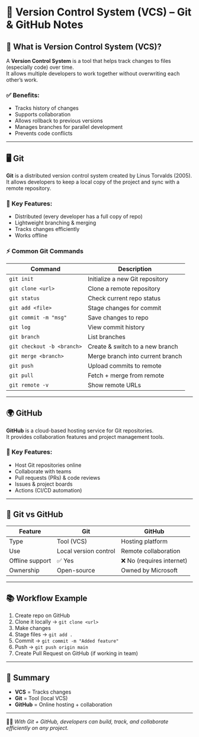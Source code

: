 # 📌 Version Control System (VCS) – Git & GitHub Notes

## 🚀 What is Version Control System (VCS)?
A **Version Control System** is a tool that helps track changes to files (especially code) over time.  
It allows multiple developers to work together without overwriting each other’s work.  

### ✅ Benefits:
- Tracks history of changes
- Supports collaboration
- Allows rollback to previous versions
- Manages branches for parallel development
- Prevents code conflicts

---

## 🖥️ Git
**Git** is a distributed version control system created by Linus Torvalds (2005).  
It allows developers to keep a local copy of the project and sync with a remote repository.

### 🔑 Key Features:
- Distributed (every developer has a full copy of repo)
- Lightweight branching & merging
- Tracks changes efficiently
- Works offline

### ⚡ Common Git Commands
| Command | Description |
|---------|-------------|
| `git init` | Initialize a new Git repository |
| `git clone <url>` | Clone a remote repository |
| `git status` | Check current repo status |
| `git add <file>` | Stage changes for commit |
| `git commit -m "msg"` | Save changes to repo |
| `git log` | View commit history |
| `git branch` | List branches |
| `git checkout -b <branch>` | Create & switch to a new branch |
| `git merge <branch>` | Merge branch into current branch |
| `git push` | Upload commits to remote |
| `git pull` | Fetch + merge from remote |
| `git remote -v` | Show remote URLs |

---

## 🌍 GitHub
**GitHub** is a cloud-based hosting service for Git repositories.  
It provides collaboration features and project management tools.

### 🔑 Key Features:
- Host Git repositories online
- Collaborate with teams
- Pull requests (PRs) & code reviews
- Issues & project boards
- Actions (CI/CD automation)

---

## 🔄 Git vs GitHub
| Feature | Git | GitHub |
|---------|-----|--------|
| Type | Tool (VCS) | Hosting platform |
| Use | Local version control | Remote collaboration |
| Offline support | ✅ Yes | ❌ No (requires internet) |
| Ownership | Open-source | Owned by Microsoft |

---

## 📚 Workflow Example
1. Create repo on GitHub  
2. Clone it locally → `git clone <url>`  
3. Make changes  
4. Stage files → `git add .`  
5. Commit → `git commit -m "Added feature"`  
6. Push → `git push origin main`  
7. Create Pull Request on GitHub (if working in team)  

---

## 📝 Summary
- **VCS** = Tracks changes  
- **Git** = Tool (local VCS)  
- **GitHub** = Online hosting + collaboration  

---
👨‍💻 *With Git + GitHub, developers can build, track, and collaborate efficiently on any project.*
